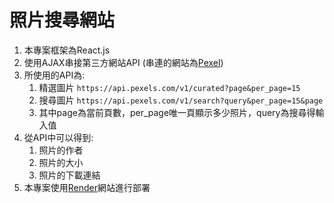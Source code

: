 # 照片搜尋網站
1. 本專案框架為React.js
2. 使用AJAX串接第三方網站API (串連的網站為[Pexel](https://www.pexels.com/zh-tw/))  
3. 所使用的API為:  
   1. 精選圖片 `https://api.pexels.com/v1/curated?page&per_page=15`
   2. 搜尋圖片 `https://api.pexels.com/v1/search?query&per_page=15&page`
   3. 其中page為當前頁數，per_page唯一頁顯示多少照片，query為搜尋得輸入值
4. 從API中可以得到:
   1. 照片的作者
   2. 照片的大小
   3. 照片的下載連結
5. 本專案使用[Render](https://render.com/)網站進行部署
